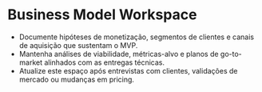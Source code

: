# Business Model Workspace

- Documente hipóteses de monetização, segmentos de clientes e canais de aquisição que sustentam o MVP.
- Mantenha análises de viabilidade, métricas-alvo e planos de go-to-market alinhados com as entregas técnicas.
- Atualize este espaço após entrevistas com clientes, validações de mercado ou mudanças em pricing.